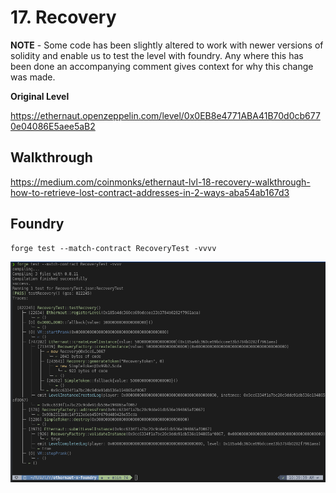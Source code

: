 # 17. Recovery

**NOTE** - Some code has been slightly altered to work with newer versions of solidity and enable us to test the level with foundry. Any where this has been done an accompanying comment gives context for why this change was made. 

**Original Level**

https://ethernaut.openzeppelin.com/level/0x0EB8e4771ABA41B70d0cb6770e04086E5aee5aB2

## Walkthrough

https://medium.com/coinmonks/ethernaut-lvl-18-recovery-walkthrough-how-to-retrieve-lost-contract-addresses-in-2-ways-aba54ab167d3

## Foundry 

```
forge test --match-contract RecoveryTest -vvvv
```

![alt text](https://github.com/ciaranmcveigh5/ethernaut-x-foundry/blob/main/img/Recovery.png?raw=true)

